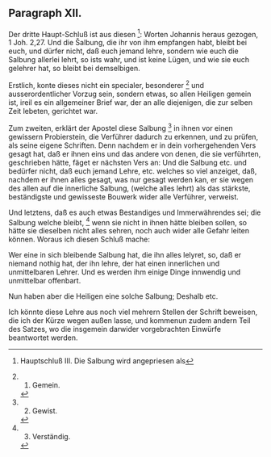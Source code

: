 <!-- Seite 89 -->

Paragraph XII.
--------------

Der dritte Haupt-Schluß ist aus diesen [^k2r38]:
Worten Johannis heraus gezogen, 1 Joh. 2,27.
Und die Šalbung, die ihr von ihm empfangen
habt, bleibt bei euch, und dürfer nicht, daß euch
jemand lehre, sondern wie euch die Salbung allerlei
lehrt, so ists wahr, und ist keine Lügen,
und wie sie euch gelehrer hat, so bleibt bei demselbigen.
<!-- Seite 90 -->

Erstlich, konte dieses nicht ein specialer, besonderer [^k2r39]
und ausserordentlicher Vorzug sein, sondern etwas, so
allen Heiligen gemein ist, ireil es ein allgemeiner Brief
war, der an alle diejenigen, die zur selben Zeit lebeten,
gerichtet war.

Zum zweiten, erklärt der Apostel diese Salbung [^k2r40]
in ihnen vor einen gewissern Probierstein, die Verführer
dadurch zu erkennen, und zu prüfen, als seine eigene
Schriften. Denn nachdem er in dein vorhergehenden
Vers gesagt hat, daß er ihnen eins und das andere von
denen, die sie verführten, geschrieben hätte, fäget er
nächsten Vers an: Und die Salbung etc. und bedürfer
nicht, daß euch jemand Lehre, etc. welches
so viel anzeiget, daß, nachdem er ihnen alles gesagt,
was nur gesagt werden kan, er sie wegen des allen auf
die innerliche Salbung, (welche alles lehrt) als das
stärkste, beständigste und gewisseste Bouwerk wider
alle Verführer, verweist.

Und letztens, daß es auch etwas Bestandiges und
Immerwährendes sei; die Salbung welche bleibt, [^k2r41]
wenn sie nicht in ihnen hätte bleiben sollen, so hätte
sie dieselben nicht alles sehren, noch auch wider alle Gefahr
leiten können. Woraus ich diesen Schluß mache:

Wer eine in sich bleibende Salbung hat, die ihn alles
lelyret, so, daß er niemand nothig hat, der ihn lehre, der
hat einen innerlichen und unmittelbaren Lehrer. Und
es werden ihm einige Dinge innwendig und unmittelbar
offenbart.

Nun haben aber die Heiligen eine solche Salbung;
Deshalb
 etc.

Ich könnte diese Lehre aus noch viel mehrern Stellen
der Schrift beweisen, die ich der Kürze wegen außen
lasse, und kommenun zudem andern Teil des Satzes,
wo die insgemein darwider vorgebrachten Einwürfe
beantwortet werden.
<!-- Seite 91 -->


[^k2r38]: Hauptschluß III. Die Salbung wird angepriesen als
[^k2r39]: 1. Gemein.
[^k2r40]: 2. Gewist.
[^k2r41]: 3. Verständig.